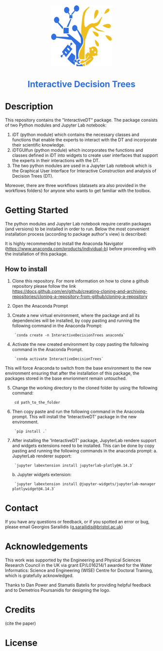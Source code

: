 <p align="center">
    <img width="200" height="200" src="https://github.com/Sarailidis/Interactive-Decision-Trees/blob/main/logo.png">
    <h1 align="center" style="color:rgb(49,112,223);"> Interactive Decision Trees </h1>
</p>

# Description
This repository contains the "InteractiveDT" package. The package consists of two Python modules and Jupyter Lab notebook:
1. iDT (python module) which contains the necessary classes and functions that enable the experts to interact with the DT and incorporate their scientific knowledge.
2. iDTGUIfun (python module) which incorporates the functions and classes defined in iDT into widgets to create user interfaces that support the experts in their interactions with the DT.
3. The two python modules are used in a Jupyter Lab notebook which is the Graphical User Interface for Interactive Construction and analysis of Decision Trees (DT). 

Moreover, there are three workflows (datasets ara also provided in the workflows folders) for anyone who wants to get familiar with the toolbox.


# Getting Started

The python modules and Jupyter Lab notebook require ceratin packages (and versions) to be installed in order to run. Below the most convenient installation process (according to package author's view) is described:

It is highly recommended to install the Anaconda Navigator (https://www.anaconda.com/products/individual-b) before proceeding with the installation of this package.

## How to install

1. Clone this repository. For more information on how to clone a github repository please follow the link https://docs.github.com/en/github/creating-cloning-and-archiving-repositories/cloning-a-repository-from-github/cloning-a-repository

2. Open the Anaconda Prompt
3. Create a new virtual environment, where the package and all its dependencies will be installed, by copy pasting and running the following command in the Anaconda Prompt:

        `conda create -n InteractiveDecisionTrees anaconda`

4. Activate the new created environment by copy pasting the following command in the Anaconda Prompt. 

        `conda activate InteractiveDecisionTrees`

This will force Anaconda to switch from the base environment to the new environment ensuring that after the installation of this package, the packages stored in the base envrionment remain untouched.

5. Change the working directory to the cloned folder by using the following command:

        cd path_to_the_folder

6. Then copy paste and run the following command in the Anaconda prompt. This will install the 'InteractiveDT' package in the new environment.

        `pip install .`

7. After installing the 'InteractiveDT' package, JupyterLab rendere support and widgets extensions need to be installed. This can be done by copy pasting and running the following commands in the anaconda prompt:
    a. JupyterLab renderer support:
    
        `jupyter labextension install jupyterlab-plotly@4.14.3`

    b. Jupyter widgets extension:
    
        `jupyter labextension install @jupyter-widgets/jupyterlab-manager plotlywidget@4.14.3`



# Contact
If you have any questions or feedback, or if you spotted an error or bug, please email Georgios Sarailidis (g.sarailidis@bristol.ac.uk)


# Acknowledgements
This work was supported by the Engineering and Physical Sciences Research Council in the UK via grant EP/L016214/1 awarded for the Water Informatics: Science and Engineering (WISE) Centre for Doctoral Training, which is gratefully acknowledged.

Thanks to Dan Power and Stamatis Batelis for providing helpful feedback and to Demetrios Poursanidis for designing the logo.

# Credits
(cite the paper)

# License
